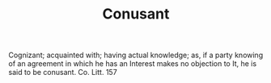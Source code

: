 ---
title: Conusant
letter: C
permalink: "/definitions/bld-conusant.html"
body: Cognizant; acquainted with; having actual knowledge; as, if a party knowing
  of an agreement in which he has an Interest makes no objection to It, he is said
  to be conusant. Co. Litt. 157
published_at: '2018-07-07'
source: Black's Law Dictionary 2nd Ed (1910)
layout: post
---